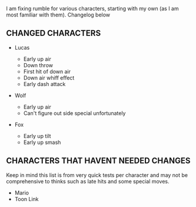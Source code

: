 
I am fixing rumble for various characters, starting with my own (as I am most familiar with them). Changelog below

## CHANGED CHARACTERS

- Lucas
  - Early up air
  - Down throw
  - First hit of down air
  - Down air whiff effect
  - Early dash attack

- Wolf
  - Early up air
  - Can't figure out side special unfortunately

- Fox
  - Early up tilt
  - Early up smash

## CHARACTERS THAT HAVENT NEEDED CHANGES

Keep in mind this list is from very quick tests per character and may not be comprehensive to thinks such as late hits and some special moves.

- Mario
- Toon Link
